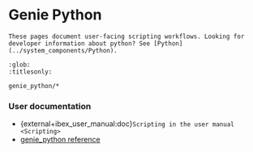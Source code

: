 # Genie Python

```{note}
These pages document user-facing scripting workflows. Looking for developer information about python? See [Python](../system_components/Python).
```

```{toctree}
:glob:
:titlesonly:

genie_python/*
```

### User documentation

- {external+ibex_user_manual:doc}`Scripting in the user manual <Scripting>`
- [genie_python reference](http://shadow.nd.rl.ac.uk/genie_python/sphinx/genie_python.html)